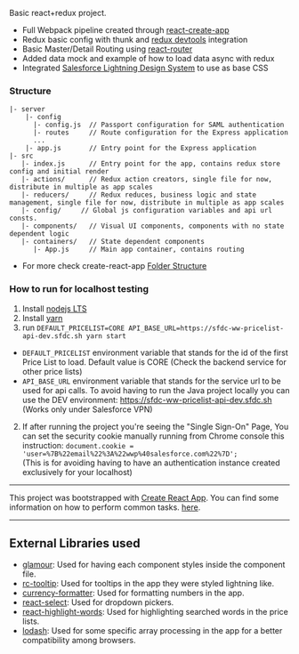 


Basic react+redux project.
- Full Webpack pipeline created through [react-create-app](https://github.com/facebookincubator/create-react-app)
- Redux basic config with thunk and [redux devtools](https://github.com/zalmoxisus/redux-devtools-extension) integration
- Basic Master/Detail Routing using [react-router](https://reacttraining.com/react-router)
- Added data mock and example of how to load data async with redux
- Integrated [Salesforce Lightning Design System](https://www.lightningdesignsystem.com) to use as base CSS

### Structure
```
|- server
    |- config
      |- config.js  // Passport configuration for SAML authentication
      |- routes     // Route configuration for the Express application
      ...
    |- app.js       // Entry point for the Express application
|- src
   |- index.js      // Entry point for the app, contains redux store config and initial render
   |- actions/      // Redux action creators, single file for now, distribute in multiple as app scales
   |- reducers/     // Redux reduces, business logic and state management, single file for now, distribute in multiple as app scales
   |- config/     // Global js configuration variables and api url consts.
   |- components/   // Visual UI components, components with no state dependent logic
   |- containers/   // State dependent components
      |- App.js     // Main app container, contains routing
```
* For more check create-react-app [Folder Structure](#folder-structure)

### How to run for localhost testing
1. Install [nodejs LTS](https://nodejs.org/en/download/)
2. Install [yarn](https://yarnpkg.com)
3. run ```DEFAULT_PRICELIST=CORE API_BASE_URL=https://sfdc-ww-pricelist-api-dev.sfdc.sh yarn start```
  - ```DEFAULT_PRICELIST``` environment variable that stands for the id of the first Price List to load. Default value is CORE (Check the backend service for other price lists)
  - ```API_BASE_URL``` environment variable that stands for the service url to be used for api calls. To avoid having to run the Java project locally you can use the DEV environment: https://sfdc-ww-pricelist-api-dev.sfdc.sh (Works only under Salesforce VPN)
2. If after running the project you're seeing the "Single Sign-On" Page, You can set the security cookie manually running from Chrome console this instruction:
  ```document.cookie = 'user=%7B%22email%22%3A%22wwp%40salesforce.com%22%7D';``` <br>(This is for avoiding having to have an authentication instance created exclusively for your localhost)


---------
This project was bootstrapped with [Create React App](https://github.com/facebookincubator/create-react-app).
You can find some information on how to perform common tasks. [here](https://github.com/facebookincubator/create-react-app/blob/master/packages/react-scripts/template/README.md).

---------

## External Libraries used

- [glamour](https://www.npmjs.com/package/glamor): Used for having each component styles inside the component file.
- [rc-tooltip](https://www.npmjs.com/package/rc-tooltip): Used for tooltips in the app they were styled lightning like.
- [currency-formatter](https://www.npmjs.com/package/currency-formatter): Used for formatting numbers in the app.
- [react-select](https://www.npmjs.com/package/react-select): Used for dropdown pickers.
- [react-highlight-words](https://www.npmjs.com/package/react-highlight-words): Used for highlighting searched words in the price lists.
- [lodash](https://www.npmjs.com/package/lodash): Used for some specific array processing in the app for a better compatibility among browsers.
